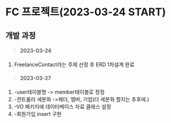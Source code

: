 # FC 프로젝트(2023-03-24 START)


## 개발 과정
> #### 2023-03-24 
1. FreelanceContact라는 주제 선정 후 ERD 1차설계 완료

> #### 2023-03-27  
1. -user테이블명 -> member테이블로 정정 
2. -컨트롤러 세분화 ->헤더, 멤버, 기업(더 세분화 할지는 추후에.)
3. -VO 패키지에 데이터베이스 자료 클래스 설정
4. -회원가입 insert 구현
